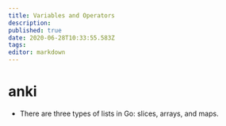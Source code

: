 ```yaml
---
title: Variables and Operators
description: 
published: true
date: 2020-06-28T10:33:55.583Z
tags: 
editor: markdown
---
```


# anki


* There are three types of lists in Go: slices, arrays, and maps.

